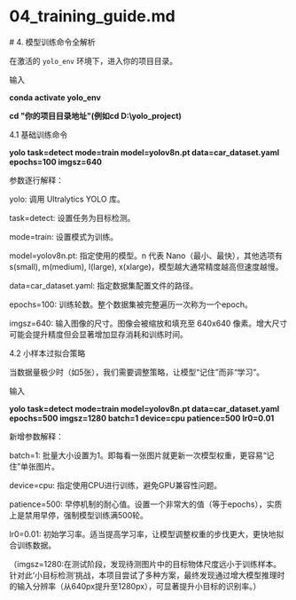 # 04\_training\_guide.md

\# 4. 模型训练命令全解析



在激活的 `yolo_env` 环境下，进入你的项目目录。



输入

**conda activate yolo\_env**

**cd "你的项目目录地址"(例如cd D:\\yolo\_project)**



4.1 基础训练命令

**yolo task=detect mode=train model=yolov8n.pt data=car\_dataset.yaml epochs=100 imgsz=640**

参数逐行解释：



yolo: 调用 Ultralytics YOLO 库。



task=detect: 设置任务为目标检测。



mode=train: 设置模式为训练。



model=yolov8n.pt: 指定使用的模型。n 代表 Nano（最小、最快），其他选项有 s(small), m(medium), l(large), x(xlarge)，模型越大通常精度越高但速度越慢。



data=car\_dataset.yaml: 指定数据集配置文件的路径。



epochs=100: 训练轮数。整个数据集被完整遍历一次称为一个epoch。



imgsz=640: 输入图像的尺寸。图像会被缩放和填充至 640x640 像素。增大尺寸可能会提升精度但会显著增加显存消耗和训练时间。



4.2 小样本过拟合策略

当数据量极少时（如5张），我们需要调整策略，让模型“记住”而非“学习”。



输入

**yolo task=detect mode=train model=yolov8n.pt data=car\_dataset.yaml epochs=500 imgsz=1280 batch=1 device=cpu patience=500 lr0=0.01**

新增参数解释：



batch=1: 批量大小设置为1。即每看一张图片就更新一次模型权重，更容易“记住”单张图片。



device=cpu: 指定使用CPU进行训练，避免GPU兼容性问题。



patience=500: 早停机制的耐心值。设置一个非常大的值（等于epochs），实质上是禁用早停，强制模型训练满500轮。



lr0=0.01: 初始学习率。适当提高学习率，让模型调整权重的步伐更大，更快地拟合训练数据。



（imgsz=1280:在测试阶段，发现待测图片中的目标物体尺度远小于训练样本。针对此‘小目标检测’挑战，本项目尝试了多种方案，最终发现通过增大模型推理时的输入分辨率（从640px提升至1280px），可显著提升小目标的识别率。）

